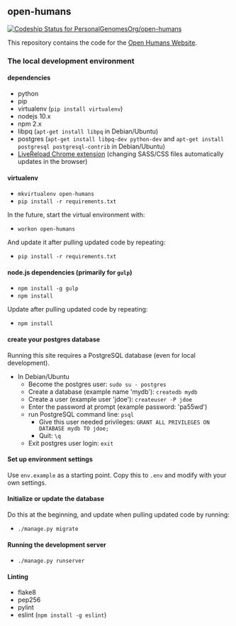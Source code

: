 ## open-humans

[![Codeship Status for PersonalGenomesOrg/open-humans](https://codeship.io/projects/6f9dcd90-1b67-0132-e696-7e09bcd93b6c/status)](https://codeship.io/projects/34928)

This repository contains the code for the [Open Humans
Website](http://openhumans.org/).

### The local development environment

#### dependencies

- python
- pip
- virtualenv (`pip install virtualenv`)
- nodejs 10.x
- npm 2.x
- libpq (`apt-get install libpq` in Debian/Ubuntu)
- postgres (`apt-get install libpq-dev python-dev` and
  `apt-get install postgresql postgresql-contrib` in Debian/Ubuntu)
- [LiveReload Chrome extension][live-reload] (changing SASS/CSS files
  automatically updates in the browser)

[live-reload]: https://chrome.google.com/webstore/detail/livereload/jnihajbhpnppcggbcgedagnkighmdlei

#### virtualenv

- `mkvirtualenv open-humans`
- `pip install -r requirements.txt`

In the future, start the virtual environment with:
- `workon open-humans`

And update it after pulling updated code by repeating:
- `pip install -r requirements.txt`

#### node.js dependencies (primarily for `gulp`)

- `npm install -g gulp`
- `npm install`

Update after pulling updated code by repeating:
- `npm install`

#### create your postgres database

Running this site requires a PostgreSQL database (even for local development).

- In Debian/Ubuntu
  - Become the postgres user: `sudo su - postgres`
  - Create a database (example name 'mydb'): `createdb mydb`
  - Create a user (example user 'jdoe'): `createuser -P jdoe`
  - Enter the password at prompt (example password: 'pa55wd')
  - run PostgreSQL command line: `psql`
    - Give this user needed privileges:
      `GRANT ALL PRIVILEGES ON DATABASE mydb TO jdoe;`
    - Quit: `\q`
  - Exit postgres user login: `exit`

#### Set up environment settings

Use `env.example` as a starting point. Copy this to `.env` and modify with your
own settings.

#### Initialize or update the database

Do this at the beginning, and update when pulling updated code by running:

- `./manage.py migrate`

#### Running the development server

- `./manage.py runserver`

#### Linting

- flake8
- pep256
- pylint
- eslint (`npm install -g eslint`)
